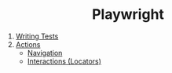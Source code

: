<h1 align="center"> Playwright </h1>

1. [Writing Tests](https://playwright.dev/docs/writing-tests)
2. [Actions](https://playwright.dev/docs/writing-tests#actions)
    - [Navigation](https://playwright.dev/docs/writing-tests#actions)
    - [Interactions (Locators)](https://playwright.dev/docs/locators)